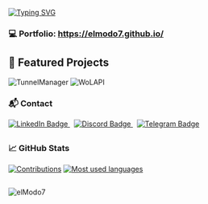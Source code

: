 [![Typing SVG](http://readme-typing-svg.herokuapp.com?size=24&center=true&vCenter=true&lines=FullStack+Developer;Process+Automation;Networking+Enthusiast;Dev+Sec+Ops)](https://git.io/typing-svg)

### 💻 Portfolio: https://elmodo7.github.io/

## 🚀 Featured Projects

![TunnelManager](https://github-readme-stats.vercel.app/api/pin/?username=elModo7&repo=SSH_Tunnel_Manager&theme=nightowl)
![WoLAPI](https://github-readme-stats.vercel.app/api/pin/?username=elModo7&repo=WakeOnLan-Web-API&theme=radical)

### 📬 Contact
<div>
  <a href="https://www.linkedin.com/in/victor-smp/">
      <img src="https://img.shields.io/badge/LinkedIn-blue?style=for-the-badge&logo=invision&logoColor=white" alt="LinkedIn Badge"/>
  </a>&nbsp;
  <a href="https://discord.com/invite/stu2vkJ">
      <img src="https://img.shields.io/badge/Discord-blue?style=for-the-badge&logo=discord&logoColor=white" alt="Discord Badge"/>
  </a>&nbsp;
  <a href="[https://discord.com/invite/stu2vkJ](https://t.me/victor_smp)">
      <img src="https://img.shields.io/badge/Telegram-blue?style=for-the-badge&logo=telegram&logoColor=white" alt="Telegram Badge"/>
  </a>
</div>

##
### 📈 GitHub Stats

[![Contributions](https://github-readme-stats.vercel.app/api?username=elModo7&show_icons=true&hide=issues&rank_icon=percentile&include_all_commits=true&bg_color=30,e96443,904e95\&title_color=fff\&text_color=fff)](https://github.com/anuraghazra/github-readme-stats)
[![Most used languages](https://github-readme-stats.vercel.app/api/top-langs/?username=elModo7&layout=compact&theme=nightowl)](https://github.com/anuraghazra/github-readme-stats)


##
<p align="left"> 
  <img src="https://komarev.com/ghpvc/?username=elModo7&label=Profile%20views&color=0e75b6&style=flat" alt="elModo7" /> 
</p>
